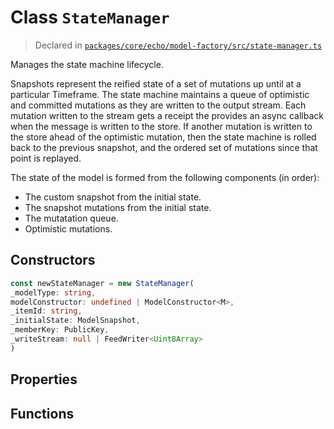 # Class `StateManager`
> Declared in [`packages/core/echo/model-factory/src/state-manager.ts`](https://github.com/dxos/protocols/blob/main/packages/core/echo/model-factory/src/state-manager.ts#L57)

Manages the state machine lifecycle.

Snapshots represent the reified state of a set of mutations up until at a particular Timeframe.
The state machine maintains a queue of optimistic and committed mutations as they are written to the output stream.
Each mutation written to the stream gets a receipt the provides an async callback when the message is written to the store.
If another mutation is written to the store ahead of the optimistic mutation,
then the state machine is rolled back to the previous snapshot,
and the ordered set of mutations since that point is replayed.

The state of the model is formed from the following components (in order):
- The custom snapshot from the initial state.
- The snapshot mutations from the initial state.
- The mutatation queue.
- Optimistic mutations.

## Constructors
```ts
const newStateManager = new StateManager(
_modelType: string,
modelConstructor: undefined | ModelConstructor<M>,
_itemId: string,
_initialState: ModelSnapshot,
_memberKey: PublicKey,
_writeStream: null | FeedWriter<Uint8Array>
)
```

## Properties

## Functions
